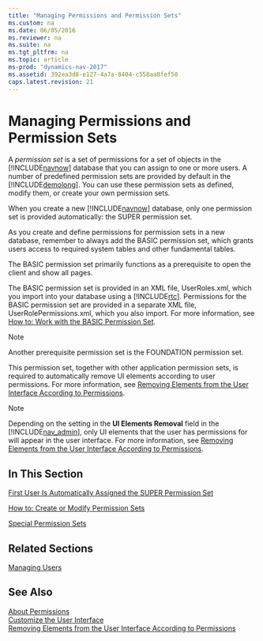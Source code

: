 ```yaml
---
title: "Managing Permissions and Permission Sets"
ms.custom: na
ms.date: 06/05/2016
ms.reviewer: na
ms.suite: na
ms.tgt_pltfrm: na
ms.topic: article
ms-prod: "dynamics-nav-2017"
ms.assetid: 392ea3d8-e127-4a7a-8404-c558aa8fef50
caps.latest.revision: 21
---
```

# Managing Permissions and Permission Sets
A *permission set* is a set of permissions for a set of objects in the [!INCLUDE[navnow](includes/navnow_md.md)] database that you can assign to one or more users. A number of predefined permission sets are provided by default in the [!INCLUDE[demolong](includes/demolong_md.md)]. You can use these permission sets as defined, modify them, or create your own permission sets.  
  
 When you create a new [!INCLUDE[navnow](includes/navnow_md.md)] database, only one permission set is provided automatically: the SUPER permission set.  
  
 As you create and define permissions for permission sets in a new database, remember to always add the BASIC permission set, which grants users access to required system tables and other fundamental tables.  
  
 The BASIC permission set primarily functions as a prerequisite to open the client and show all pages.  
  
 The BASIC permission set is provided in an XML file, UserRoles.xml, which you import into your database using a [!INCLUDE[rtc](includes/rtc_md.md)]. Permissions for the BASIC permission set are provided in a separate XML file, UserRolePermissions.xml, which you also import. For more information, see [How to: Work with the BASIC Permission Set](How-to--Work%20with%20the%20BASIC%20Permission%20Set.md).  
  
> [!NOTE]  
>  Another prerequisite permission set is the FOUNDATION permission set.  
>   
>  This permission set, together with other application permission sets, is required to automatically remove UI elements according to user permissions. For more information, see [Removing Elements from the User Interface According to Permissions](Removing-Elements-from-the-User-Interface-According-to-Permissions.md).  
  
> [!NOTE]  
>  Depending on the setting in the **UI Elements Removal** field in the [!INCLUDE[nav_admin](includes/nav_admin_md.md)], only UI elements that the user has permissions for will appear in the user interface. For more information, see [Removing Elements from the User Interface According to Permissions](Removing-Elements-from-the-User-Interface-According-to-Permissions.md).  
  
## In This Section  
 [First User Is Automatically Assigned the SUPER Permission Set](First-User-Is-Automatically-Assigned-the-SUPER-Permission-Set.md)  
  
 [How to: Create or Modify Permission Sets](How-to--Create%20or%20Modify%20Permission%20Sets.md)  
  
 [Special Permission Sets](Special-Permission-Sets.md)  
  
## Related Sections  
 [Managing Users](Managing-Users.md)  
  
## See Also  
 [About Permissions](About-Permissions.md)   
 [Customize the User Interface](Customize%20the%20User%20Interface.md)   
 [Removing Elements from the User Interface According to Permissions](Removing-Elements-from-the-User-Interface-According-to-Permissions.md)